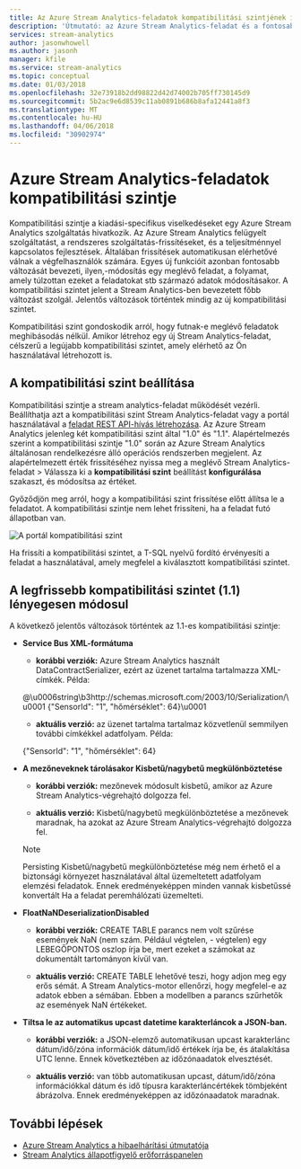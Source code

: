 ```yaml
---
title: Az Azure Stream Analytics-feladatok kompatibilitási szintjének ismertetése
description: 'Útmutató: az Azure Stream Analytics-feladat és a fontosabb változását kompatibilitási szintjének beállítása a legfrissebb kompatibilitási szinten'
services: stream-analytics
author: jasonwhowell
ms.author: jasonh
manager: kfile
ms.service: stream-analytics
ms.topic: conceptual
ms.date: 01/03/2018
ms.openlocfilehash: 32e73918b2dd98822d42d74002b705ff730145d9
ms.sourcegitcommit: 5b2ac9e6d8539c11ab0891b686b8afa12441a8f3
ms.translationtype: MT
ms.contentlocale: hu-HU
ms.lasthandoff: 04/06/2018
ms.locfileid: "30902974"
---
```

# <a name="compatibility-level-for-azure-stream-analytics-jobs"></a>Azure Stream Analytics-feladatok kompatibilitási szintje
 
Kompatibilitási szintje a kiadási-specifikus viselkedéseket egy Azure Stream Analytics szolgáltatás hivatkozik. Az Azure Stream Analytics felügyelt szolgáltatást, a rendszeres szolgáltatás-frissítéseket, és a teljesítménnyel kapcsolatos fejlesztések. Általában frissítések automatikusan elérhetővé válnak a végfelhasználók számára. Egyes új funkcióit azonban fontosabb változását bevezeti, ilyen,-módosítás egy meglévő feladat, a folyamat, amely túlzottan ezeket a feladatokat stb származó adatok módosításakor. A kompatibilitási szintet jelent a Stream Analytics-ben bevezetett főbb változást szolgál. Jelentős változások történtek mindig az új kompatibilitási szintet. 

Kompatibilitási szint gondoskodik arról, hogy futnak-e meglévő feladatok meghibásodás nélkül. Amikor létrehoz egy új Stream Analytics-feladat, célszerű a legújabb kompatibilitási szintet, amely elérhető az Ön használatával létrehozott is. 
 
## <a name="set-a-compatibility-level"></a>A kompatibilitási szint beállítása 

Kompatibilitási szintje a stream analytics-feladat működését vezérli. Beállíthatja azt a kompatibilitási szint Stream Analytics-feladat vagy a portál használatával a [feladat REST API-hívás létrehozása](https://docs.microsoft.com/rest/api/streamanalytics/stream-analytics-job). Az Azure Stream Analytics jelenleg két kompatibilitási szint által "1.0" és "1.1". Alapértelmezés szerint a kompatibilitási szintje "1.0" során az Azure Stream Analytics általánosan rendelkezésre álló operációs rendszerben megjelent. Az alapértelmezett érték frissítéséhez nyissa meg a meglévő Stream Analytics-feladat > Válassza ki a **kompatibilitási szint** beállítást **konfigurálása** szakaszt, és módosítsa az értéket. 

Győződjön meg arról, hogy a kompatibilitási szint frissítése előtt állítsa le a feladatot. A kompatibilitási szintje nem lehet frissíteni, ha a feladat futó állapotban van. 

![A portál kompatibilitási szint](media\stream-analytics-compatibility-level/image1.png)

 
Ha frissíti a kompatibilitási szintet, a T-SQL nyelvű fordító érvényesíti a feladat a használatával, amely megfelel a kiválasztott kompatibilitási szintet. 

## <a name="major-changes-in-the-latest-compatibility-level-11"></a>A legfrissebb kompatibilitási szintet (1.1) lényegesen módosul

A következő jelentős változások történtek az 1.1-es kompatibilitási szintje:

* **Service Bus XML-formátuma**  

  * **korábbi verziók:** Azure Stream Analytics használt DataContractSerializer, ezért az üzenet tartalma tartalmazza XML-címkék. Példa:
    
   @\u0006string\b3http://schemas.microsoft.com/2003/10/Serialization/\u0001 {"SensorId": "1", "hőmérséklet": 64\}\u0001 

  * **aktuális verzió:** az üzenet tartalma tartalmaz közvetlenül semmilyen további címkékkel adatfolyam. Példa:
  
   {"SensorId": "1", "hőmérséklet": 64} 
 
* **A mezőneveknek tárolásakor Kisbetű/nagybetű megkülönböztetése**  

  * **korábbi verziók:** mezőnevek módosult kisbetű, amikor az Azure Stream Analytics-végrehajtó dolgozza fel. 

  * **aktuális verzió:** Kisbetű/nagybetű megkülönböztetése a mezőnevek maradnak, ha azokat az Azure Stream Analytics-végrehajtó dolgozza fel. 

  > [!NOTE] 
  > Persisting Kisbetű/nagybetű megkülönböztetése még nem érhető el a biztonsági környezet használatával által üzemeltetett adatfolyam elemzési feladatok. Ennek eredményeképpen minden vannak kisbetűssé konvertált Ha a feladat peremhálózati üzemelteti. 

* **FloatNaNDeserializationDisabled**  

  * **korábbi verziók:** CREATE TABLE parancs nem volt szűrése események NaN (nem szám. Például végtelen, - végtelen) egy LEBEGŐPONTOS oszlop írja be, mert ezeket a számokat az dokumentált tartományon kívül van.

  * **aktuális verzió:** CREATE TABLE lehetővé teszi, hogy adjon meg egy erős sémát. A Stream Analytics-motor ellenőrzi, hogy megfelel-e az adatok ebben a sémában. Ebben a modellben a parancs szűrhetők az események NaN értékeket. 

* **Tiltsa le az automatikus upcast datetime karakterláncok a JSON-ban.**  

  * **korábbi verziók:** a JSON-elemző automatikusan upcast karakterlánc dátum/idő/zóna információk dátum/idő értékek írja be, és átalakítása UTC lenne. Ennek következtében az időzónaadatok elvesztését.

  * **aktuális verzió:** van több automatikusan upcast, dátum/idő/zóna információkkal dátum és idő típusra karakterláncértékek tömbjeként ábrázolva. Ennek eredményeképpen az időzónaadatok maradnak. 

## <a name="next-steps"></a>További lépések
* [Azure Stream Analytics a hibaelhárítási útmutatója](stream-analytics-troubleshooting-guide.md)
* [Stream Analytics állapotfigyelő erőforráspanelen](stream-analytics-resource-health.md)